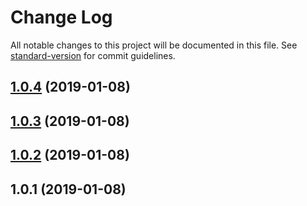 # Change Log

All notable changes to this project will be documented in this file. See [standard-version](https://github.com/conventional-changelog/standard-version) for commit guidelines.

<a name="1.0.4"></a>
## [1.0.4](https://github.com/chenshuai2144/merge-umi-mock-data/compare/v1.0.3...v1.0.4) (2019-01-08)



<a name="1.0.3"></a>
## [1.0.3](https://github.com/chenshuai2144/merge-umi-mock-data/compare/v1.0.2...v1.0.3) (2019-01-08)



<a name="1.0.2"></a>
## [1.0.2](https://github.com/chenshuai2144/merge-umi-mock-data/compare/v1.0.1...v1.0.2) (2019-01-08)



<a name="1.0.1"></a>
## 1.0.1 (2019-01-08)
